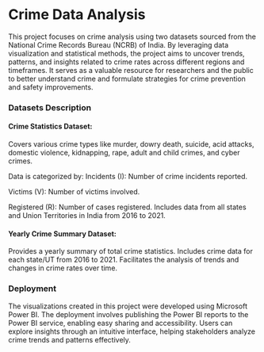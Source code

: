# Crime Data Analysis

This project focuses on crime analysis using two datasets sourced from the National Crime Records Bureau (NCRB) of India. By leveraging data visualization and statistical methods, the project aims to uncover trends, patterns, and insights related to crime rates across different regions and timeframes. It serves as a valuable resource for researchers and the public to better understand crime and formulate strategies for crime prevention and safety improvements.


### Datasets Description
#### Crime Statistics Dataset:

Covers various crime types like murder, dowry death, suicide, acid attacks, domestic violence, kidnapping, rape, adult and child crimes, and cyber crimes.

Data is categorized by:
Incidents (I): Number of crime incidents reported.

Victims (V): Number of victims involved.

Registered (R): Number of cases registered.
Includes data from all states and Union Territories in India from 2016 to 2021.

#### Yearly Crime Summary Dataset:

Provides a yearly summary of total crime statistics.
Includes crime data for each state/UT from 2016 to 2021.
Facilitates the analysis of trends and changes in crime rates over time.


### Deployment

The visualizations created in this project were developed using Microsoft Power BI. The deployment involves publishing the Power BI reports to the Power BI service, enabling easy sharing and accessibility. Users can explore insights through an intuitive interface, helping stakeholders analyze crime trends and patterns effectively.

